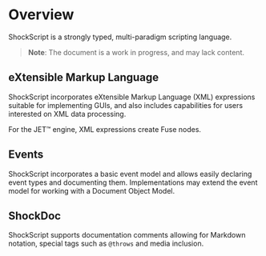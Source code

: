 # Overview

ShockScript is a strongly typed, multi-paradigm scripting language.

> **Note**: The document is a work in progress, and may lack content.

## eXtensible Markup Language

ShockScript incorporates eXtensible Markup Language (XML) expressions suitable for implementing GUIs, and also includes capabilities for users interested on XML data processing.

For the JET™ engine, XML expressions create Fuse nodes.

## Events

ShockScript incorporates a basic event model and allows easily declaring event types and documenting them. Implementations may extend the event model for working with a Document Object Model.

## ShockDoc

ShockScript supports documentation comments allowing for Markdown notation, special tags such as `@throws` and media inclusion.